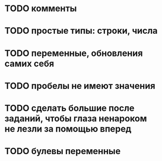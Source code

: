 # TODO комменты
# TODO простые типы: строки, числа
# TODO переменные, обновления самих себя
# TODO пробелы не имеют значения
# TODO сделать большие после заданий, чтобы глаза ненароком не лезли за помощью вперед
# TODO булевы переменные
